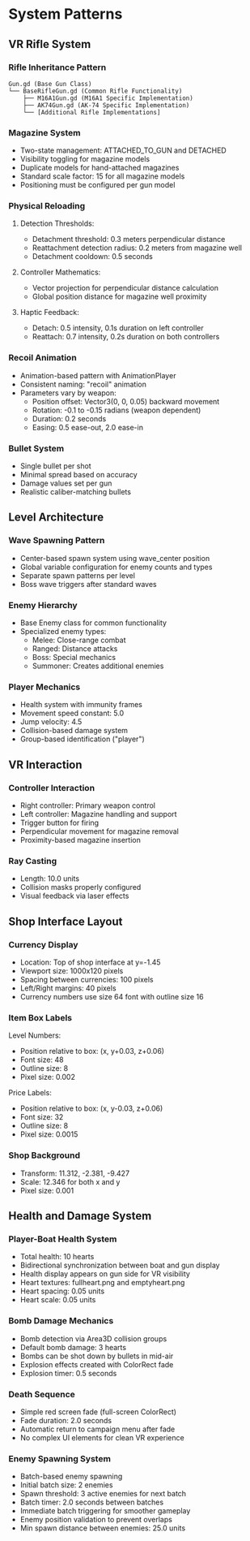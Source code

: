 # System Patterns

## VR Rifle System

### Rifle Inheritance Pattern
```
Gun.gd (Base Gun Class)
└── BaseRifleGun.gd (Common Rifle Functionality)
    ├── M16A1Gun.gd (M16A1 Specific Implementation)
    ├── AK74Gun.gd (AK-74 Specific Implementation)
    └── [Additional Rifle Implementations]
```

### Magazine System
- Two-state management: ATTACHED_TO_GUN and DETACHED
- Visibility toggling for magazine models
- Duplicate models for hand-attached magazines
- Standard scale factor: 15 for all magazine models
- Positioning must be configured per gun model

### Physical Reloading
1. Detection Thresholds:
   - Detachment threshold: 0.3 meters perpendicular distance
   - Reattachment detection radius: 0.2 meters from magazine well
   - Detachment cooldown: 0.5 seconds

2. Controller Mathematics:
   - Vector projection for perpendicular distance calculation
   - Global position distance for magazine well proximity

3. Haptic Feedback:
   - Detach: 0.5 intensity, 0.1s duration on left controller
   - Reattach: 0.7 intensity, 0.2s duration on both controllers

### Recoil Animation
- Animation-based pattern with AnimationPlayer
- Consistent naming: "recoil" animation
- Parameters vary by weapon:
  - Position offset: Vector3(0, 0, 0.05) backward movement
  - Rotation: -0.1 to -0.15 radians (weapon dependent)
  - Duration: 0.2 seconds
  - Easing: 0.5 ease-out, 2.0 ease-in

### Bullet System
- Single bullet per shot
- Minimal spread based on accuracy
- Damage values set per gun
- Realistic caliber-matching bullets

## Level Architecture

### Wave Spawning Pattern
- Center-based spawn system using wave_center position
- Global variable configuration for enemy counts and types
- Separate spawn patterns per level
- Boss wave triggers after standard waves

### Enemy Hierarchy
- Base Enemy class for common functionality
- Specialized enemy types:
  - Melee: Close-range combat
  - Ranged: Distance attacks
  - Boss: Special mechanics
  - Summoner: Creates additional enemies

### Player Mechanics
- Health system with immunity frames
- Movement speed constant: 5.0
- Jump velocity: 4.5
- Collision-based damage system
- Group-based identification ("player")

## VR Interaction

### Controller Interaction
- Right controller: Primary weapon control
- Left controller: Magazine handling and support
- Trigger button for firing
- Perpendicular movement for magazine removal
- Proximity-based magazine insertion

### Ray Casting
- Length: 10.0 units
- Collision masks properly configured
- Visual feedback via laser effects

## Shop Interface Layout

### Currency Display
- Location: Top of shop interface at y=-1.45
- Viewport size: 1000x120 pixels
- Spacing between currencies: 100 pixels
- Left/Right margins: 40 pixels
- Currency numbers use size 64 font with outline size 16

### Item Box Labels
Level Numbers:
- Position relative to box: (x, y+0.03, z+0.06)
- Font size: 48
- Outline size: 8
- Pixel size: 0.002

Price Labels:
- Position relative to box: (x, y-0.03, z+0.06)
- Font size: 32
- Outline size: 8
- Pixel size: 0.0015

### Shop Background
- Transform: 11.312, -2.381, -9.427
- Scale: 12.346 for both x and y
- Pixel size: 0.001

## Health and Damage System

### Player-Boat Health System
- Total health: 10 hearts
- Bidirectional synchronization between boat and gun display
- Health display appears on gun side for VR visibility
- Heart textures: fullheart.png and emptyheart.png
- Heart spacing: 0.05 units
- Heart scale: 0.05 units

### Bomb Damage Mechanics
- Bomb detection via Area3D collision groups
- Default bomb damage: 3 hearts
- Bombs can be shot down by bullets in mid-air
- Explosion effects created with ColorRect fade
- Explosion timer: 0.5 seconds

### Death Sequence
- Simple red screen fade (full-screen ColorRect)
- Fade duration: 2.0 seconds
- Automatic return to campaign menu after fade
- No complex UI elements for clean VR experience

### Enemy Spawning System
- Batch-based enemy spawning 
- Initial batch size: 2 enemies
- Spawn threshold: 3 active enemies for next batch
- Batch timer: 2.0 seconds between batches
- Immediate batch triggering for smoother gameplay
- Enemy position validation to prevent overlaps
- Min spawn distance between enemies: 25.0 units
